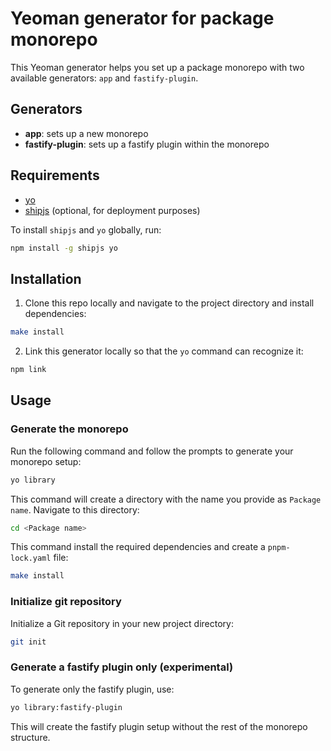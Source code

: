 # Yeoman generator for package monorepo

This Yeoman generator helps you set up a package monorepo with two available generators: `app` and `fastify-plugin`.

## Generators
  - **app**: sets up a new monorepo
  - **fastify-plugin**:  sets up a fastify plugin within the monorepo

## Requirements
  - [yo](https://github.com/yeoman/yo)
  - [shipjs](https://github.com/algolia/shipjs) (optional, for deployment purposes)

To install `shipjs` and `yo` globally, run:

```bash
npm install -g shipjs yo
```

## Installation
1. Clone this repo locally and navigate to the project directory and install dependencies:

```bash
make install
```

2. Link this generator locally so that the `yo` command can recognize it:

```bash
npm link
```

## Usage

### Generate the monorepo
Run the following command and follow the prompts to generate your monorepo setup:

```bash
yo library
```

This command will create a directory with the name you provide as `Package name`. Navigate to this directory:

```bash
cd <Package name>
```

This command install the required dependencies and create a `pnpm-lock.yaml` file:

```bash
make install
```

### Initialize git repository

Initialize a Git repository in your new project directory:

```bash
git init
```

### Generate a fastify plugin only (experimental)
To generate only the fastify plugin, use:

```bash
yo library:fastify-plugin
```

This will create the fastify plugin setup without the rest of the monorepo structure.
